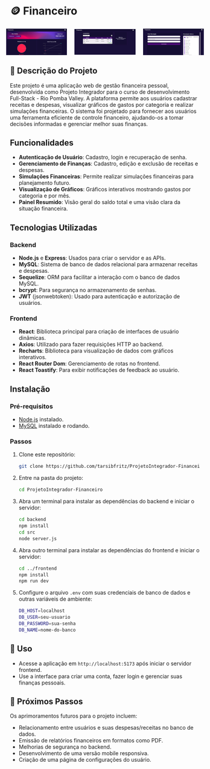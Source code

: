 # 🪙 Financeiro

<div style="display: flex; justify-content: center; align-items: center; gap: 20px;">
  <img src="./frontend/src/assets/screenshot-home.png" alt="Imagem da página inicial do site" width="32%" />
  <img src="./frontend/src/assets/screenshot-launches.png" alt="Imagem da página de lançamentos das despesas e receitas" width="32%" />
  <img src="./frontend/src/assets/screenshot-simulation.png" alt="Imagem da página de simulação financeira" width="32%" />
</div>

## 📌 Descrição do Projeto

Este projeto é uma aplicação web de gestão financeira pessoal, desenvolvida como Projeto Integrador para o curso de desenvolvimento Full-Stack - Rio Pomba Valley. A plataforma permite aos usuários cadastrar receitas e despesas, visualizar gráficos de gastos por categoria e realizar simulações financeiras. O sistema foi projetado para fornecer aos usuários uma ferramenta eficiente de controle financeiro, ajudando-os a tomar decisões informadas e gerenciar melhor suas finanças.

## Funcionalidades

- **Autenticação de Usuário**: Cadastro, login e recuperação de senha.
- **Gerenciamento de Finanças**: Cadastro, edição e exclusão de receitas e despesas.
- **Simulações Financeiras**: Permite realizar simulações financeiras para planejamento futuro.
- **Visualização de Gráficos**: Gráficos interativos mostrando gastos por categoria e por mês.
- **Painel Resumido**: Visão geral do saldo total e uma visão clara da situação financeira.

## Tecnologias Utilizadas

### Backend

- **Node.js** e **Express**: Usados para criar o servidor e as APIs.
- **MySQL**: Sistema de banco de dados relacional para armazenar receitas e despesas.
- **Sequelize**: ORM para facilitar a interação com o banco de dados MySQL.
- **bcrypt**: Para segurança no armazenamento de senhas.
- **JWT** (jsonwebtoken): Usado para autenticação e autorização de usuários.

### Frontend

- **React**: Biblioteca principal para criação de interfaces de usuário dinâmicas.
- **Axios**: Utilizado para fazer requisições HTTP ao backend.
- **Recharts**: Biblioteca para visualização de dados com gráficos interativos.
- **React Router Dom**: Gerenciamento de rotas no frontend.
- **React Toastify**: Para exibir notificações de feedback ao usuário.

##  Instalação

### Pré-requisitos

- [Node.js](https://nodejs.org/) instalado.
- [MySQL](https://www.mysql.com/) instalado e rodando.

### Passos

1. Clone este repositório:
    ```bash
    git clone https://github.com/tarsibfritz/ProjetoIntegrador-Financeiro.git
    ```

2. Entre na pasta do projeto:
    ```bash
    cd ProjetoIntegrador-Financeiro
    ```

3. Abra um terminal para instalar as dependências do backend e iniciar o servidor:
    ```bash
    cd backend
    npm install
    cd src
    node server.js
    ```

4. Abra outro terminal para instalar as dependências do frontend e iniciar o servidor:
    ```bash
    cd ../frontend
    npm install
    npm run dev
    ```

5. Configure o arquivo `.env` com suas credenciais de banco de dados e outras variáveis de ambiente:
    ```bash
    DB_HOST=localhost
    DB_USER=seu-usuario
    DB_PASSWORD=sua-senha
    DB_NAME=nome-do-banco
    ```

## 💾 Uso

- Acesse a aplicação em `http://localhost:5173` após iniciar o servidor frontend.
- Use a interface para criar uma conta, fazer login e gerenciar suas finanças pessoais.

## 🔮 Próximos Passos

Os aprimoramentos futuros para o projeto incluem:
- Relacionamento entre usuários e suas despesas/receitas no banco de dados.
- Emissão de relatórios financeiros em formatos como PDF.
- Melhorias de segurança no backend.
- Desenvolvimento de uma versão mobile responsiva.
- Criação de uma página de configurações do usuário.
